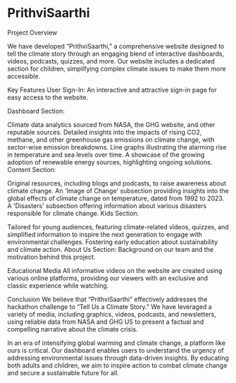# PrithviSaarthi
Project Overview

We have developed “PrithviSaarthi,” a comprehensive website designed to tell the climate story through an engaging blend of interactive dashboards, videos, podcasts, quizzes, and more. Our website includes a dedicated section for children, simplifying complex climate issues to make them more accessible.

Key Features
User Sign-In: An interactive and attractive sign-in page for easy access to the website.

Dashboard Section:

Climate data analytics sourced from NASA, the GHG website, and other reputable sources.
Detailed insights into the impacts of rising CO2, methane, and other greenhouse gas emissions on climate change, with sector-wise emission breakdowns.
Line graphs illustrating the alarming rise in temperature and sea levels over time.
A showcase of the growing adoption of renewable energy sources, highlighting ongoing solutions.
Content Section:

Original resources, including blogs and podcasts, to raise awareness about climate change.
An 'Image of Change' subsection providing insights into the global effects of climate change on temperature, dated from 1992 to 2023.
A 'Disasters' subsection offering information about various disasters responsible for climate change.
Kids Section:

Tailored for young audiences, featuring climate-related videos, quizzes, and simplified information to inspire the next generation to engage with environmental challenges.
Fostering early education about sustainability and climate action.
About Us Section: Background on our team and the motivation behind this project.

Educational Media
All informative videos on the website are created using various online platforms, providing our viewers with an exclusive and classic experience while watching.

Conclusion
We believe that “PrithviSaarthi” effectively addresses the hackathon challenge to “Tell Us a Climate Story.” We have leveraged a variety of media, including graphics, videos, podcasts, and newsletters, using reliable data from NASA and GHG US to present a factual and compelling narrative about the climate crisis.

In an era of intensifying global warming and climate change, a platform like ours is critical. Our dashboard enables users to understand the urgency of addressing environmental issues through data-driven insights. By educating both adults and children, we aim to inspire action to combat climate change and secure a sustainable future for all.
